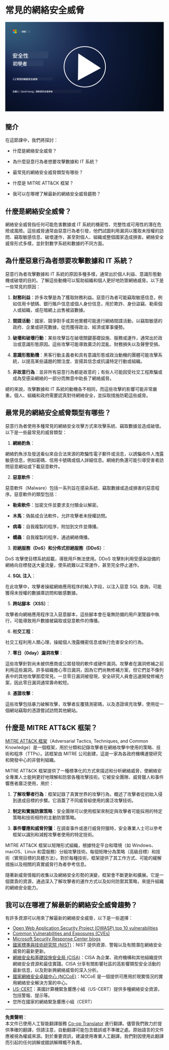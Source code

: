 <!--
CO_OP_TRANSLATOR_METADATA:
{
  "original_hash": "6fc3030323139d7134a4ca9d03eccac9",
  "translation_date": "2025-09-03T17:11:09+00:00",
  "source_file": "1.2 Common cybersecurity threats.md",
  "language_code": "hk"
}
-->
# 常見的網絡安全威脅

[![觀看影片](../../translated_images/1-2_placeholder.91c258c2aa62b8311021bd500ae7a6e388475afa8819f88b3944c240444d41b3.hk.png)](https://learn-video.azurefd.net/vod/player?id=12bdcffa-12b7-44ef-b44d-882602ca7a38)

## 簡介

在這節課中，我們將探討：

- 什麼是網絡安全威脅？

- 為什麼惡意行為者想要攻擊數據和 IT 系統？

- 最常見的網絡安全威脅類型有哪些？

- 什麼是 MITRE ATT&CK 框架？

- 我可以在哪裡了解最新的網絡安全威脅趨勢？

## 什麼是網絡安全威脅？

網絡安全威脅指任何可能危害數據或 IT 系統的機密性、完整性或可用性的潛在危險或風險。這些威脅通常由惡意行為者引發，他們試圖利用漏洞以獲取未授權的訪問、竊取敏感信息、破壞運作，甚至對個人、組織或整個國家造成損害。網絡安全威脅形式多樣，並針對數字系統和數據的不同方面。

## 為什麼惡意行為者想要攻擊數據和 IT 系統？

惡意行為者攻擊數據和 IT 系統的原因多種多樣，通常出於個人利益、意識形態動機或破壞的目的。了解這些動機可以幫助組織和個人更好地防禦網絡威脅。以下是一些常見的原因：

1. **財務利益**：許多攻擊是為了獲取財務利益。惡意行為者可能竊取敏感信息，例如信用卡號碼、銀行賬戶信息或個人身份信息，用於欺詐、身份盜竊、勒索個人或組織，或在暗網上出售被盜數據。

2. **間諜活動**：國家、競爭對手或其他實體可能進行網絡間諜活動，以竊取敏感的政府、企業或研究數據，從而獲得政治、經濟或軍事優勢。

3. **破壞和破壞行動**：某些攻擊旨在破壞關鍵基礎設施、服務或運作，通常出於政治或意識形態原因。這些攻擊可能導致廣泛的混亂、財務損失以及聲譽受損。

4. **意識形態動機**：黑客行動主義者和具有意識形態或政治動機的團體可能攻擊系統，以提高某些議題的關注度、宣揚其信念或抗議特定行動或組織。

5. **非故意行為**：並非所有惡意行為都是故意的；有些人可能因受社交工程欺騙或成為受感染網絡的一部分而無意中助長了網絡威脅。

總的來說，攻擊數據和 IT 系統的動機各不相同，而這些攻擊的影響可能非常嚴重。個人、組織和政府需要認真對待網絡安全，並採取措施防範這些威脅。

## 最常見的網絡安全威脅類型有哪些？

惡意行為者使用多種常見的網絡安全攻擊方式來攻擊系統、竊取數據並造成破壞。以下是一些最常見的威脅類型：

1. **網絡釣魚**：

網絡釣魚涉及發送看似來自合法來源的欺騙性電子郵件或消息，以誘騙收件人洩露敏感信息，例如密碼、信用卡號碼或個人詳細信息。網絡釣魚還可能引導受害者訪問惡意網站或下載惡意軟件。

2. **惡意軟件**：

惡意軟件（Malware）包括一系列旨在感染系統、竊取數據或造成損害的惡意程序。惡意軟件的類型包括：

- **勒索軟件**：加密文件並要求支付贖金以解密。

- **木馬**：偽裝成合法軟件，允許攻擊者未授權訪問。

- **病毒**：自我複製的程序，附加到文件並傳播。

- **蠕蟲**：自我複製的程序，通過網絡傳播。

3. **拒絕服務（DoS）和分佈式拒絕服務（DDoS）**：

DoS 攻擊使目標系統超載，導致用戶無法使用。DDoS 攻擊則利用受感染設備的網絡向目標發送大量流量，使系統難以正常運作，甚至完全停止運作。

4. **SQL 注入**：

在此攻擊中，攻擊者操縱網絡應用程序的輸入字段，以注入惡意 SQL 查詢，可能獲得未授權的數據庫訪問和敏感數據。

5. **跨站腳本（XSS）**：

攻擊者向網絡應用程序注入惡意腳本，這些腳本會在毫無防備的用戶瀏覽器中執行，可能導致用戶數據被竊取或惡意軟件的傳播。

6. **社交工程**：

社交工程利用人類心理，操縱個人洩露機密信息或執行危害安全的行為。

7. **零日（0day）漏洞攻擊**：

這些攻擊針對尚未被供應商或公眾發現的軟件或硬件漏洞。攻擊者在漏洞修補之前利用這些漏洞。許多組織擔心零日漏洞，因為它們尚無修補方案，但它們並不像列表中的其他攻擊那麼常見。一旦零日漏洞被發現，安全研究人員會迅速開發修補方案，因此零日漏洞通常壽命較短。

8. **憑證攻擊**：

這些攻擊包括暴力破解攻擊，攻擊者反覆猜測密碼，以及憑證填充攻擊，使用從一個網站竊取的憑證嘗試訪問其他網站。

## 什麼是 MITRE ATT&CK 框架？

[MITRE ATT&CK 框架](https://attack.mitre.org/)（Adversarial Tactics, Techniques, and Common Knowledge）是一個框架，用於分類和記錄攻擊者在網絡攻擊中使用的策略、技術和程序（TTPs）。該框架由 MITRE 公司創建，這是一家為各政府機構運營研究和開發中心的非營利組織。

MITRE ATT&CK 框架提供了一種標準化的方式來描述和分析網絡威脅，使網絡安全專業人士能夠更好地理解和防禦各種攻擊技術。它被安全團隊、威脅獵人和事件響應者廣泛使用，用於：

1. **了解攻擊者行為**：框架記錄了真實世界的攻擊行為，概述了攻擊者從初始入侵到達成目標的步驟。它涵蓋了不同威脅組使用的廣泛攻擊技術。

2. **制定和實施防禦策略**：安全團隊可以使用框架來制定與攻擊者可能採用的特定策略和技術相符的主動防禦策略。

3. **事件響應和威脅狩獵**：在調查事件或進行威脅狩獵時，安全專業人士可以參考框架以識別和減輕攻擊者使用的特定技術。

MITRE ATT&CK 框架以矩陣形式組織，根據特定平台和環境（如 Windows、macOS、Linux 和雲服務）分組攻擊技術。每個矩陣分為策略（高級目標）和技術（實現目標的具體方法）。對於每種技術，框架提供了其工作方式、可能的緩解措施以及相關的真實威脅行為者參考信息。

隨著新威脅情報的收集以及網絡安全形勢的演變，框架會不斷更新和擴展。它是一個寶貴的資源，通過深入了解攻擊者的運作方式以及如何防禦其策略，來提升組織的網絡安全能力。

## 我可以在哪裡了解最新的網絡安全威脅趨勢？

有許多資源可以用來了解最新的網絡安全威脅，以下是一些選擇：

- [Open Web Application Security Project (OWASP) top 10 vulnerabilities](https://owasp.org/Top10/)
- [Common Vulnerabilities and Exposures (CVEs)](https://www.bing.com/ck/a?!&&p=53df6007f017bca2JmltdHM9MTY5MjU3NjAwMCZpZ3VpZD0zYmY4N2RiYS1jYWI1LTYwMDgtMWY1YS02ZmYyY2JjNjYxZWUmaW5zaWQ9NTc2OQ&ptn=3&hsh=3&fclid=3bf87dba-cab5-6008-1f5a-6ff2cbc661ee&psq=cve&u=a1aHR0cHM6Ly9iaW5nLmNvbS9hbGluay9saW5rP3VybD1odHRwcyUzYSUyZiUyZmN2ZS5taXRyZS5vcmclMmYmc291cmNlPXNlcnAtcnImaD1BZXN4S0VBWTNnbGhNZEFpd3daMlNSZkZQNTlrODhIUnYxRUtlSkY1RTk0JTNkJnA9a2NvZmZjaWFsd2Vic2l0ZQ&ntb=1 "Common Vulnerabilities and Exposures")
- [Microsoft Security Response Center blogs](https://msrc.microsoft.com/blog/)
- [國家標準與技術研究院 (NIST)](https://www.dhs.gov/topics/cybersecurity)：NIST 提供資源、警報以及有關潛在網絡安全威脅的最新更新。
- [網絡安全和基礎設施安全局 (CISA)](https://www.cisa.gov/resources-tools/resources/free-cybersecurity-services-and-tools)：CISA 為企業、政府機構和其他組織提供網絡安全資源和最佳實踐。CISA 分享有關影響社區的高影響類型安全活動的最新信息，以及對新興網絡威脅的深入分析。
- [國家網絡安全卓越中心 (NCCoE)](https://www.dhs.gov/topics/cybersecurity)：NCCoE 是一個提供可應用於現實情況的實用網絡安全解決方案的中心。
- [US-CERT](https://www.cisa.gov/resources-tools/resources/free-cybersecurity-services-and-tools)：美國計算機緊急響應小組（US-CERT）提供多種網絡安全資源，包括警報、提示等。
- 您所在國家的網絡緊急響應小組（CERT）

---

**免責聲明**：  
本文件已使用人工智能翻譯服務 [Co-op Translator](https://github.com/Azure/co-op-translator) 進行翻譯。儘管我們致力於提供準確的翻譯，但請注意，自動翻譯可能包含錯誤或不準確之處。原始語言的文件應被視為權威來源。對於重要資訊，建議使用專業人工翻譯。我們對因使用此翻譯而引起的任何誤解或錯誤解釋概不負責。